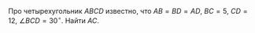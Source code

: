 Про четырехугольник $ABCD$ известно, что $AB=BD=AD,$ $BC=5,$ $CD=12,$ $\angle BCD=30{}^\circ .$ Найти $AC.$